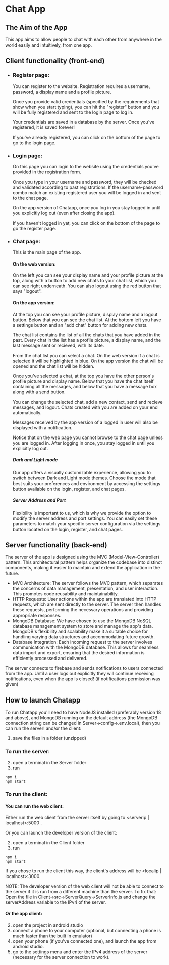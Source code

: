 # Chat App
## The Aim of the App
  This app aims to allow people to chat with each other from anywhere in the world easily and intuitively, from one app.

## Client functionality (front-end)
* ### Register page:
  You can register to the website. Registration requires a username, password, a display name and a profile picture.
  
  Once you provide valid credentials (specified by the requirements that show when you start typing), you can hit the "register" button and
  you will be fully registered and sent to the login page to log in.
  
  Your credentials are saved in a database by the server. Once you've registered, it is saved forever!
  
  If you've already registered, you can click on the bottom of the page to go to the login page.
    
* ### Login page:
  On this page you can login to the website using the credentials you've provided in the registration form.
  
  Once you type in your username and password, they will be checked and validated according to past registrations.
  If the username-password combo match an existing registered user you will be logged in and sent to the chat page.

  On the app version of Chatapp, once you log in you stay logged in until you explicitly log out (even after closing the app).
  
  If you haven't logged in yet, you can click on the bottom of the page to go the register page.
    
* ### Chat page:
  This is the main page of the app.
  
  #### On the web version:
  On the left you can see your display name and your profile picture at the top,
  along with a button to add new chats to your chat list, which you can see right underneath. You can also logout
  using the red button that says "logout".
  #### On the app version:
  At the top you can see your profile picture, display name and a logout button.
  Below that you can see the chat list.
  At the bottom left you have a settings button and an "add chat" button for adding new chats.

  The chat list contains the list of all the chats that you have added in the past. Every chat in the list
  has a profile picture, a display name, and the last message sent or recieved, with its date.
  
  From the chat list you can select a chat. On the web version if a chat is selected it will be highlighted
  in blue. On the app version the chat will be opened and the chat list will be hidden.
  
  Once you've selected a chat, at the top you have the other person's profile picture and display
  name. Below that you have the chat itself containing all the messages, and below that you have a message box along
  with a send button.
  
  You can change the selected chat, add a new contact, send and recieve messages, and logout.
  Chats created with you are added on your end automatically.

  Messages received by the app version of a logged in user will also be displayed with a notification.
  
  Notice that on the web page you cannot browse to the chat page unless you are logged in. After logging in once, you stay logged in until
  you explicitly log out.

  ##### Dark and Light mode
  Our app offers a visually customizable experience, allowing you to switch between Dark and Light mode themes. Choose the mode that best suits your preferences and          environment by accessing the settings button available on the login, register, and chat pages.

  ##### Server Address and Port
  Flexibility is important to us, which is why we provide the option to modify the server address and port settings. You can easily set these parameters to match your        specific server configuration via the settings button located on the login, register, and chat pages.
  
## Server functionality (back-end)
  The server of the app is designed using the MVC (Model-View-Controller) pattern. This architectural pattern helps organize the codebase into distinct components, making it easier to maintain and extend the application in the future.
  * MVC Architecture: The server follows the MVC pattern, which separates the concerns of data management, presentation, and user interaction. This promotes code reusability and maintainability.
  * HTTP Requests: User actions within the app are translated into HTTP requests, which are sent directly to the server. The server then handles these requests, performing the necessary operations and providing appropriate responses.
  * MongoDB Database: We have chosen to use the MongoDB NoSQL database management system to store and manage the app's data. MongoDB's flexibility and scalability make it a suitable choice for handling varying data structures and accommodating future growth.
  * Database Integration: Each incoming request to the server involves communication with the MongoDB database. This allows for seamless data import and export, ensuring that the desired information is efficiently processed and delivered.

  The server connects to firebase and sends notifications to users connected from the app.
  Until a user logs out explicitly they will continue receiving notifications, even when the app is closed! (if notifications permission was given)
  
## How to launch Chatapp
  To run Chatapp you'll need to have NodeJS installed (preferably version 18 and above), and MongoDB
  running on the default address (the MongoDB connection string can be changed in Server->config->.env.local),
  then you can run the server!
  and/or the client:
  1. save the files in a folder (unzipped)
  ### To run the server:
  2. open a terminal in the Server folder
  3. run
  ```
  npm i
  npm start
  ```

  ### To run the client:
  
  #### You can run the web client:
  
  Either run the web client from the server itself by going to <serverip | localhost>:5000 .
  
  Or you can launch the developer version of the client:
  
  2. open a terminal in the Client folder
  3. run
  ```
  npm i
  npm start
  ```

  If you chose to run the client this way, the client's address will be <localip | localhost>:3000.
  
  NOTE: The developer version of the web client will not be able to connect to the server if it is run from a different machine than the server. To fix that:
        Open the file in Client->src->ServerQuery->ServerInfo.js and change the serverAddress variable to the IPv4 of the server.

  #### Or the app client:
  
  2. open the project in android studio
  3. connect a phone to your computer (optional, but connecting a phone is much faster than the built in emulator)
  4. open your phone (if you've connected one), and launch the app from android studio.
  5. go to the settings menu and enter the IPv4 address of the server (necessary for the server connection to work).
